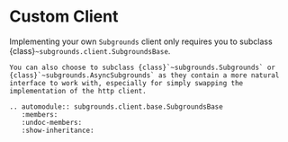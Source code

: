 # Custom Client

Implementing your own `Subgrounds` client only requires you to subclass {class}`~subgrounds.client.SubgroundsBase`.

```{note}
You can also choose to subclass {class}`~subgrounds.Subgrounds` or {class}`~subgrounds.AsyncSubgrounds` as they contain a more natural interface to work with, especially for simply swapping the implementation of the http client.
```

```{eval_rst}
.. automodule:: subgrounds.client.base.SubgroundsBase
   :members:
   :undoc-members:
   :show-inheritance:
```
